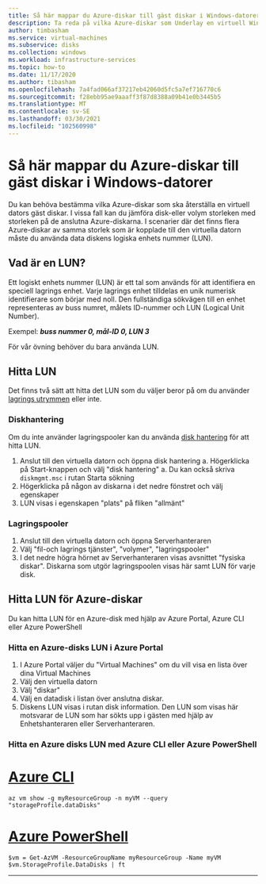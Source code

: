 ```yaml
---
title: Så här mappar du Azure-diskar till gäst diskar i Windows-datorer
description: Ta reda på vilka Azure-diskar som Underlay en virtuell Windows-dators gäst diskar.
author: timbasham
ms.service: virtual-machines
ms.subservice: disks
ms.collection: windows
ms.workload: infrastructure-services
ms.topic: how-to
ms.date: 11/17/2020
ms.author: tibasham
ms.openlocfilehash: 7a4fad066af37217eb42060d5fc5a7ef716770c6
ms.sourcegitcommit: f28ebb95ae9aaaff3f87d8388a09b41e0b3445b5
ms.translationtype: MT
ms.contentlocale: sv-SE
ms.lasthandoff: 03/30/2021
ms.locfileid: "102560998"
---
```

# <a name="how-to-map-azure-disks-to-windows-vm-guest-disks"></a>Så här mappar du Azure-diskar till gäst diskar i Windows-datorer

Du kan behöva bestämma vilka Azure-diskar som ska återställa en virtuell dators gäst diskar. I vissa fall kan du jämföra disk-eller volym storleken med storleken på de anslutna Azure-diskarna. I scenarier där det finns flera Azure-diskar av samma storlek som är kopplade till den virtuella datorn måste du använda data diskens logiska enhets nummer (LUN). 

## <a name="what-is-a-lun"></a>Vad är en LUN?

Ett logiskt enhets nummer (LUN) är ett tal som används för att identifiera en speciell lagrings enhet. Varje lagrings enhet tilldelas en unik numerisk identifierare som börjar med noll. Den fullständiga sökvägen till en enhet representeras av buss numret, målets ID-nummer och LUN (Logical Unit Number). 

Exempel: ***buss nummer 0, mål-ID 0, LUN 3***

För vår övning behöver du bara använda LUN.

## <a name="finding-the-lun"></a>Hitta LUN

Det finns två sätt att hitta det LUN som du väljer beror på om du använder [lagrings utrymmen](/windows-server/storage/storage-spaces/overview) eller inte.

### <a name="disk-management"></a>Diskhantering

Om du inte använder lagringspooler kan du använda [disk hantering](/windows-server/storage/disk-management/overview-of-disk-management) för att hitta LUN.

1. Anslut till den virtuella datorn och öppna disk hantering a. Högerklicka på Start-knappen och välj "disk hantering" a. Du kan också skriva `diskmgmt.msc` i rutan Starta sökning
1. Högerklicka på någon av diskarna i det nedre fönstret och välj egenskaper
1. LUN visas i egenskapen "plats" på fliken "allmänt"

### <a name="storage-pools"></a>Lagringspooler

1. Anslut till den virtuella datorn och öppna Serverhanteraren
1. Välj "fil-och lagrings tjänster", "volymer", "lagringspooler"
1. I det nedre högra hörnet av Serverhanteraren visas avsnittet "fysiska diskar". Diskarna som utgör lagringspoolen visas här samt LUN för varje disk.

## <a name="finding-the-lun-for-the-azure-disks"></a>Hitta LUN för Azure-diskar

Du kan hitta LUN för en Azure-disk med hjälp av Azure Portal, Azure CLI eller Azure PowerShell

### <a name="finding-an-azure-disks-lun-in-the-azure-portal"></a>Hitta en Azure-disks LUN i Azure Portal

1. I Azure Portal väljer du "Virtual Machines" om du vill visa en lista över dina Virtual Machines
1. Välj den virtuella datorn
1. Välj "diskar"
1. Välj en datadisk i listan över anslutna diskar.
1. Diskens LUN visas i rutan disk information. Den LUN som visas här motsvarar de LUN som har sökts upp i gästen med hjälp av Enhetshanteraren eller Serverhanteraren.

### <a name="finding-an-azure-disks-lun-using-azure-cli-or-azure-powershell"></a>Hitta en Azure disks LUN med Azure CLI eller Azure PowerShell

# <a name="azure-cli"></a>[Azure CLI](#tab/azure-cli)
```azurecli-interactive
az vm show -g myResourceGroup -n myVM --query "storageProfile.dataDisks"
```

# <a name="azure-powershell"></a>[Azure PowerShell](#tab/azure-powershell)
```azurepowershell-interactive
$vm = Get-AzVM -ResourceGroupName myResourceGroup -Name myVM
$vm.StorageProfile.DataDisks | ft
```
---